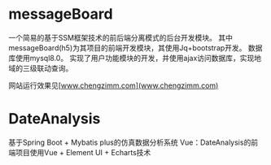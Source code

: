 # messageBoard
一个简易的基于SSM框架技术的前后端分离模式的后台开发模块。
其中messageBoard(h5)为其项目的前端开发模块，其使用Jq+bootstrap开发。
数据库使用mysql8.0。
实现了用户功能模块的开发，并使用ajax访问数据库，实现地域的三级联动查询。

网站运行效果见[www.chengzimm.com](www.chengzimm.com)
# DateAnalysis
基于Spring Boot + Mybatis plus的仿真数据分析系统
Vue：DateAnalysis的前端项目使用Vue + Element UI + Echarts技术

